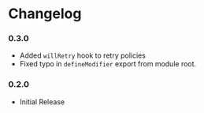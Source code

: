 # Changelog

### 0.3.0

- Added `willRetry` hook to retry policies
- Fixed typo in `defineModifier` export from module root.

### 0.2.0

- Initial Release
